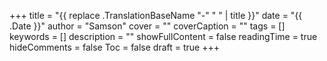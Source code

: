 +++
title = "{{ replace .TranslationBaseName "-" " " | title }}"
date = "{{ .Date }}"
author = "Samson"
cover = ""
coverCaption = ""
tags = []
keywords = []
description = ""
showFullContent = false
readingTime = true
hideComments = false
Toc = false
draft = true
+++